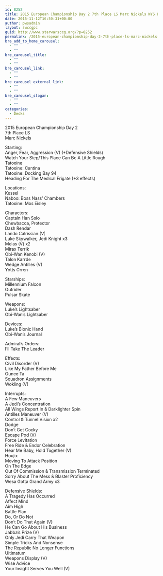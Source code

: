 ```yaml
---
id: 8252
title: 2015 European Championship Day 2 7th Place LS Marc Nickels WYS LSJK
date: 2015-11-12T16:50:31+00:00
author: pwsadmin
layout: swccgpc
guid: http://www.starwarsccg.org/?p=8252
permalink: /2015-european-championship-day-2-7th-place-ls-marc-nickels-wys-lsjk/
bre_add_to_home_carousel:
  - ""
  - ""
bre_carousel_title:
  - ""
  - ""
bre_carousel_link:
  - ""
  - ""
bre_carousel_external_link:
  - ""
  - ""
bre_carousel_slogan:
  - ""
  - ""
categories:
  - Decks
---
```

2015 European Championship Day 2  
7th Place LS  
Marc Nickels

Starting:  
Anger, Fear, Aggression (V) (+Defensive Shields)  
Watch Your Step/This Place Can Be A Little Rough  
Tatooine  
Tatooine: Cantina  
Tatooine: Docking Bay 94  
Heading For The Medical Frigate (+3 effects)

Locations:  
Kessel  
Naboo: Boss Nass&#8217; Chambers  
Tatooine: Mos Eisley

Characters:  
Captain Han Solo  
Chewbacca, Protector  
Dash Rendar  
Lando Calrissian (V)  
Luke Skywalker, Jedi Knight x3  
Melas (V) x2  
Mirax Terrik  
Obi-Wan Kenobi (V)  
Talon Karrde  
Wedge Antilles (V)  
Yotts Orren

Starships:  
Millennium Falcon  
Outrider  
Pulsar Skate

Weapons:  
Luke&#8217;s Lightsaber  
Obi-Wan&#8217;s Lightsaber

Devices:  
Luke&#8217;s Bionic Hand  
Obi-Wan&#8217;s Journal

Admiral&#8217;s Orders:  
I&#8217;ll Take The Leader

Effects:  
Civil Disorder (V)  
Like My Father Before Me  
Ounee Ta  
Squadron Assignments  
Wokling (V)

Interrupts:  
A Few Maneuvers  
A Jedi&#8217;s Concentration  
All Wings Report In & Darklighter Spin  
Antilles Maneuver (V)  
Control & Tunnel Vision x2  
Dodge  
Don&#8217;t Get Cocky  
Escape Pod (V)  
Force Levitation  
Free Ride & Endor Celebration  
Hear Me Baby, Hold Together (V)  
Houjix  
Moving To Attack Position  
On The Edge  
Out Of Commission & Transmission Terminated  
Sorry About The Mess & Blaster Proficiency  
Wesa Gotta Grand Army x3

Defensive Shields:  
A Tragedy Has Occurred  
Affect Mind  
Aim High  
Battle Plan  
Do, Or Do Not  
Don&#8217;t Do That Again (V)  
He Can Go About His Business  
Jabba&#8217;s Prize (V)  
Only Jedi Carry That Weapon  
Simple Tricks And Nonsense  
The Republic No Longer Functions  
Ultimatum  
Weapons Display (V)  
Wise Advice  
Your Insight Serves You Well (V)